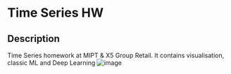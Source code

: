 # Time Series HW
## Description
Time Series homework at MIPT & X5 Group Retail. It contains visualisation, classic ML and Deep Learning
![image](https://user-images.githubusercontent.com/45330067/142928664-7cda39f4-1b56-4237-a514-359d1f5b6ae6.png)
